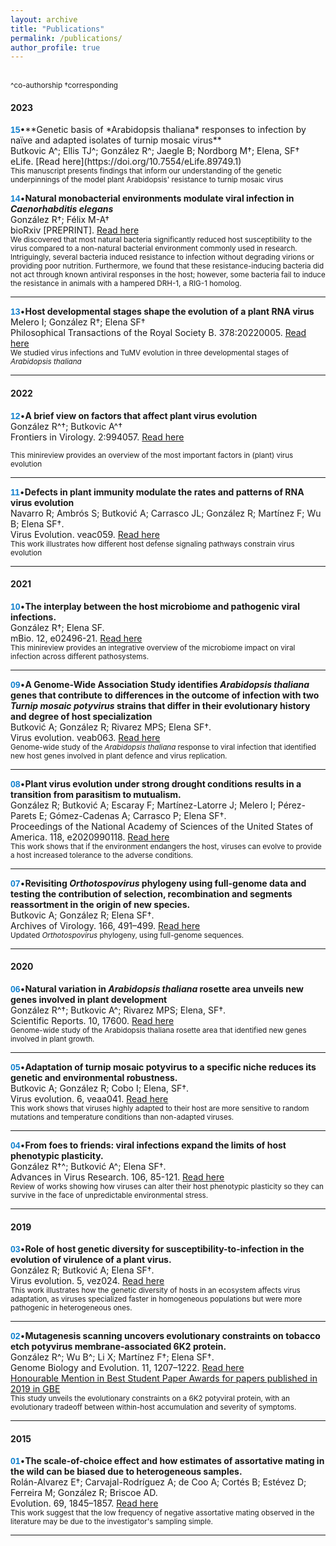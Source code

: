 ```yaml
---
layout: archive
title: "Publications"
permalink: /publications/
author_profile: true
---
```

<br/>
<small>^co-authorship
†corresponding </small>
<br/>
<h4>2023</h4>
<span style="font-family: 'Arial', sans-serif; font-weight: bold; color: #1280CD;">15</span>•**Genetic basis of *Arabidopsis thaliana* responses to infection by naïve and adapted isolates of turnip mosaic virus** <br/>
Butkovic A^; Ellis TJ^; González R^; Jaegle B; Nordborg M†; Elena, SF†<br/>
eLife. 
[Read here](https://doi.org/10.7554/eLife.89749.1)
<br/> 
<small> This manuscript presents findings that inform our understanding of the genetic underpinnings of the model plant Arabidopsis' resistance to turnip mosaic virus </small>

<span style="font-family: 'Arial', sans-serif; font-weight: bold; color: #1280CD;">14</span>•**Natural monobacterial environments modulate viral infection in *Caenorhabditis elegans*** <br/>
González R†; Félix M-A†<br/>
bioRxiv [PREPRINT]. 
[Read here](https://doi.org/10.1101/2023.06.13.544807)
<br/> 
<small> We discovered that most natural bacteria significantly reduced host susceptibility to the virus compared to a non-natural bacterial environment commonly used in research. Intriguingly, several bacteria induced resistance to infection without degrading virions or providing poor nutrition. Furthermore, we found that these resistance-inducing bacteria did not act through known antiviral responses in the host; however, some bacteria fail to induce the resistance in animals with a hampered DRH-1, a RIG-1 homolog. </small>
<hr/>

<span style="font-family: 'Arial', sans-serif; font-weight: bold; color: #1280CD;">13</span>•**Host developmental stages shape the evolution of a plant RNA virus** <br/>
Melero I; González R†; Elena SF†<br/>
Philosophical Transactions of the Royal Society B. 378:20220005. 
[Read here](https://doi.org/10.1098/rtsb.2022.0005)
<br/> 
<small> We studied virus infections and TuMV evolution in three developmental stages of *Arabidopsis thaliana*</small>
<hr/>
<h4>2022</h4>

<span style="font-family: 'Arial', sans-serif; font-weight: bold; color: #1280CD;">12</span>•**A brief view on factors that affect plant virus evolution** <br/>
González R^†; Butkovic A^†<br/>
Frontiers in Virology. 2:994057.
[Read here](https://doi.org/10.3389/fviro.2022.994057)

<small> This minireview provides an overview of the most important factors in (plant) virus evolution  </small>
<hr/>

<span style="font-family: 'Arial', sans-serif; font-weight: bold; color: #1280CD;">11</span>•**Defects in plant immunity modulate the rates and patterns of RNA virus evolution** <br/>
Navarro R; Ambrós S; Butković A; Carrasco JL; González R; Martínez F; Wu B; Elena SF†. <br/>
Virus Evolution. veac059. 
[Read here](https://doi.org/10.1093/ve/veac059)
<br/> 
<small>This work illustrates how different host defense signaling pathways constrain virus evolution</small>
<hr/>
<h4>2021</h4>

<span style="font-family: 'Arial', sans-serif; font-weight: bold; color: #1280CD;">10</span>•**The interplay between the host microbiome and pathogenic viral infections.**<br/> 
González R†; Elena SF. <br/>
mBio. 12, e02496-21.
[Read here](https://doi.org/10.1128/mBio.02496-21)
<br/> 
<small>This minireview provides an integrative overview of the microbiome impact on viral infection across different pathosystems.</small>
<hr/>

<span style="font-family: 'Arial', sans-serif; font-weight: bold; color: #1280CD;">09</span>•**A Genome-Wide Association Study identifies *Arabidopsis thaliana* genes that contribute to differences in the outcome of infection with two *Turnip mosaic potyvirus* strains that differ in their evolutionary history and degree of host specialization** <br/>
Butković A; González R; Rivarez MPS; Elena SF†.<br/>
Virus evolution. veab063.
[Read here](https://doi.org/10.1093/ve/veab063)
<br/> 
<small>Genome-wide study of the *Arabidopsis thaliana* response to viral infection that identified new host genes involved in plant defence and virus replication.</small>
<hr/>

<span style="font-family: 'Arial', sans-serif; font-weight: bold; color: #1280CD;">08</span>•**Plant virus evolution under strong drought conditions results in a transition from parasitism to mutualism.**<br/> 
González R; Butković A; Escaray F; Martínez-Latorre J; Melero I; Pérez-Parets E; Gómez-Cadenas A; Carrasco P; Elena SF†. <br/>
Proceedings of the National Academy of Sciences of the United States of America. 118, e2020990118.
[Read here](https://doi.org/10.1073/pnas.2020990118)
<br/> 
<small>This work shows that if the environment endangers the host, viruses can evolve to provide a host increased tolerance to the adverse conditions.</small>
<hr/>

<span style="font-family: 'Arial', sans-serif; font-weight: bold; color: #1280CD;">07</span>•**Revisiting *Orthotospovirus* phylogeny using full-genome data and testing the contribution of selection, recombination and segments reassortment in the origin of new species.**<br/> 
Butkovic A; González R; Elena SF†.<br/>
Archives of Virology. 166, 491–499.
[Read here](https://doi.org/10.1007/s00705-020-04902-1)
<br/> 
<small>Updated *Orthotospovirus* phylogeny, using full-genome sequences.</small>
<hr/>
<h4>2020</h4>

<span style="font-family: 'Arial', sans-serif; font-weight: bold; color: #1280CD;">06</span>•**Natural variation in *Arabidopsis thaliana* rosette area unveils new genes involved in plant development**<br/>
González R^†; Butkovic A^; Rivarez MPS; Elena, SF†. <br/>
Scientific Reports. 10, 17600.
[Read here](https://doi.org/10.1038/s41598-020-74723-4)
<br/> 
<small>Genome-wide study of the Arabidopsis thaliana rosette area that identified new genes involved in plant growth.</small>
<hr/>

<span style="font-family: 'Arial', sans-serif; font-weight: bold; color: #1280CD;">05</span>•**Adaptation of turnip mosaic potyvirus to a specific niche reduces its genetic and environmental robustness.**<br/> 
Butkovic A; González R; Cobo I; Elena, SF†.<br/>
Virus evolution. 6, veaa041.
[Read here](https://doi.org/10.1093/ve/veaa041)
<br/> 
<small>This work shows that viruses highly adapted to their host are more sensitive to random mutations and temperature conditions than non-adapted viruses. </small>
<hr/>

<span style="font-family: 'Arial', sans-serif; font-weight: bold; color: #1280CD;">04</span>•**From foes to friends: viral infections expand the limits of host phenotypic plasticity.**<br/>
González R†^; Butković A^; Elena SF†. <br/>
Advances in Virus Research. 106, 85-121.
[Read here](https://doi.org/10.1016/bs.aivir.2020.01.003)
<br/> 
<small>Review of works showing how viruses can alter their host phenotypic plasticity so they can survive in the face of unpredictable environmental stress.</small>
<hr/>
<h4>2019</h4>

<span style="font-family: 'Arial', sans-serif; font-weight: bold; color: #1280CD;">03</span>•**Role of host genetic diversity for susceptibility-to-infection in the evolution of virulence of a plant virus.**<br/> 
González R; Butković A; Elena SF†.<br/>
Virus evolution. 5, vez024. 
[Read here](https://doi.org/10.1093/ve/vez024)
<br/> 
<small>This work illustrates how the genetic diversity of hosts in an ecosystem affects virus adaptation, as viruses specialized faster in homogeneous populations but were more pathogenic in heterogeneous ones.</small>
<hr/>

<span style="font-family: 'Arial', sans-serif; font-weight: bold; color: #1280CD;">02</span>•**Mutagenesis scanning uncovers evolutionary constraints on tobacco etch potyvirus membrane-associated 6K2 protein.**<br/> 
González R^; Wu B^; Li X; Martínez F†; Elena SF†.<br/> 
Genome Biology and Evolution. 11, 1207–1222. 
[Read here](https://doi.org/10.1093/gbe/evz069)<br> 
[Honourable Mention in Best Student Paper Awards for papers published in 2019 in GBE](https://www.smbe.org/smbe/HOME/TabId/37/ArtMID/1395/ArticleID/94/Congratulations-to-the-winners-of-the-SMBE-2020-Best-Student-Paper-Awards-for-papers-published-in-2019-in-MBE-and-GBE.aspx)
<br/> 
<small>This study unveils the evolutionary constraints on a 6K2 potyviral protein, with an evolutionary tradeoff between within-host accumulation and severity of symptoms.</small>
<hr/>
<h4>2015</h4>

<span style="font-family: 'Arial', sans-serif; font-weight: bold; color: #1280CD;">01</span>•**The scale-of-choice effect and how estimates of assortative mating in the wild can be biased due to heterogeneous samples.**<br/> 
Rolán-Alvarez E†; Carvajal-Rodríguez A; de Coo A; Cortés B; Estévez D; Ferreira M; González R; Briscoe AD.<br/> 
Evolution. 69, 1845–1857. 
[Read here](https://doi.org/10.1111/evo.12691)
<br/> 
<small>This work suggest that the low frequency of negative assortative mating observed in the literature may be due to the investigator's sampling simple.</small>
<br/>
<hr/>



